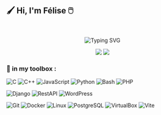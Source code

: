 ## 🖌️ Hi, I'm Félise 🖱️
<div align="center">
<br>

![Typing SVG](https://readme-typing-svg.herokuapp.com?font=Fira+Code&size=30&pause=1000&color=FFFFFF&center=true&vCenter=true&width=435&lines=🧑‍🎨+artist+/+dev+👩‍💻)

<img src="https://img.shields.io/badge/🎨-beaux arts de paris-ff6b6b?style=for-the-badge&logoColor=white" />
<img src="https://img.shields.io/badge/🖥️-42 school-4ecdc4?style=for-the-badge&logoColor=white" />


</div>


### 🧰 in my toolbox :


![C](https://img.shields.io/badge/C-00599C?style=for-the-badge&logo=c&logoColor=white)
![C++](https://img.shields.io/badge/C++-00599C?style=for-the-badge&logo=cplusplus&logoColor=white)
![JavaScript](https://img.shields.io/badge/JavaScript-F7DF1E?style=for-the-badge&logo=javascript&logoColor=black)
![Python](https://img.shields.io/badge/Python-3776AB?style=for-the-badge&logo=python&logoColor=white)
![Bash](https://img.shields.io/badge/bash-4EAA25?style=for-the-badge&logo=gnubash&logoColor=white)
![PHP](https://img.shields.io/badge/PHP-777BB4?style=for-the-badge&logo=php&logoColor=white)

![Django](https://img.shields.io/badge/Django-092E20?style=for-the-badge&logo=django&logoColor=white)
![RestAPI](https://img.shields.io/badge/REST_API-02303A?style=for-the-badge&logo=api&logoColor=white)
![WordPress](https://img.shields.io/badge/WordPress-21759B?style=for-the-badge&logo=wordpress&logoColor=white)

![Git](https://img.shields.io/badge/Git-F05032?style=for-the-badge&logo=git&logoColor=white)
![Docker](https://img.shields.io/badge/Docker-2496ED?style=for-the-badge&logo=docker&logoColor=white)
![Linux](https://img.shields.io/badge/Linux-FCC624?style=for-the-badge&logo=linux&logoColor=black)
![PostgreSQL](https://img.shields.io/badge/PostgreSQL-336791?style=for-the-badge&logo=postgresql&logoColor=white)
![VirtualBox](https://img.shields.io/badge/VirtualBox-183A61?style=for-the-badge&logo=virtualbox&logoColor=white)
![Vite](https://img.shields.io/badge/Vite-646CFF?style=for-the-badge&logo=vite&logoColor=white)



